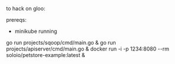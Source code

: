 to hack on gloo:

prereqs:

- minikube running


go run projects/sqoop/cmd/main.go &
go run projects/apiserver/cmd/main.go &
docker run -i -p 1234:8080 --rm soloio/petstore-example:latest &


